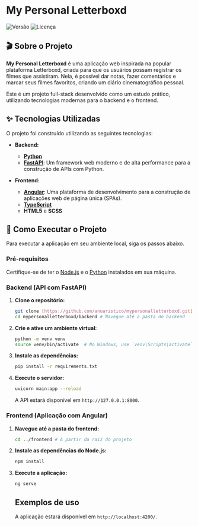 # My Personal Letterboxd

![Versão](https://img.shields.io/badge/version-1.0.0-blue.svg)
![Licença](https://img.shields.io/badge/license-MIT-green.svg)

## 🎬 Sobre o Projeto

**My Personal Letterboxd** é uma aplicação web inspirada na popular plataforma Letterboxd, criada para que os usuários possam registrar os filmes que assistiram. Nela, é possível dar notas, fazer comentários e marcar seus filmes favoritos, criando um diário cinematográfico pessoal.

Este é um projeto full-stack desenvolvido como um estudo prático, utilizando tecnologias modernas para o backend e o frontend.

## ✨ Tecnologias Utilizadas

O projeto foi construído utilizando as seguintes tecnologias:

- **Backend:**
  - [**Python**](https://www.python.org/)
  - [**FastAPI**](https://fastapi.tiangolo.com/): Um framework web moderno e de alta performance para a construção de APIs com Python.

- **Frontend:**
  - [**Angular**](https://angular.io/): Uma plataforma de desenvolvimento para a construção de aplicações web de página única (SPAs).
  - [**TypeScript**](https://www.typescriptlang.org/)
  - **HTML5** e **SCSS**

## 🚀 Como Executar o Projeto

Para executar a aplicação em seu ambiente local, siga os passos abaixo.

### Pré-requisitos

Certifique-se de ter o [Node.js](https://nodejs.org/en/) e o [Python](https://www.python.org/downloads/) instalados em sua máquina.

### Backend (API com FastAPI)

1.  **Clone o repositório:**
    ```bash
    git clone [https://github.com/anuaristico/mypersonalletterboxd.git](https://github.com/anuaristico/mypersonalletterboxd.git)
    cd mypersonalletterboxd/backend # Navegue até a pasta do backend
    ```

2.  **Crie e ative um ambiente virtual:**
    ```bash
    python -m venv venv
    source venv/bin/activate  # No Windows, use `venv\Scripts\activate`
    ```

3.  **Instale as dependências:**
    ```bash
    pip install -r requirements.txt
    ```

4.  **Execute o servidor:**
    ```bash
    uvicorn main:app --reload
    ```
    A API estará disponível em `http://127.0.0.1:8000`.

### Frontend (Aplicação com Angular)

1.  **Navegue até a pasta do frontend:**
    ```bash
    cd ../frontend # A partir da raiz do projeto
    ```

2.  **Instale as dependências do Node.js:**
    ```bash
    npm install
    ```

3.  **Execute a aplicação:**
    ```bash
    ng serve
    ```

    ## Exemplos de uso
    A aplicação estará disponível em `http://localhost:4200/`.

